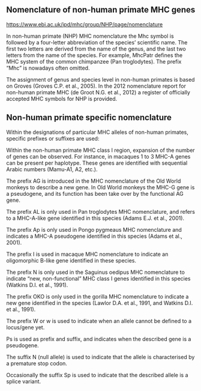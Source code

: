 ## Nomenclature of non-human primate MHC genes

https://www.ebi.ac.uk/ipd/mhc/group/NHP/page/nomenclature

In non-human primate (NHP) MHC nomenclature the Mhc symbol is followed by a four-letter abbreviation of the species’ scientific name. The first two letters are derived from the name of the genus, and the last two letters from the name of the species. For example, MhcPatr defines the MHC system of the common chimpanzee (Pan troglodytes). The prefix “Mhc” is nowadays often omitted.

The assignment of genus and species level in non-human primates is based on Groves (Groves C.P. et al., 2005). In the 2012 nomenclature report for non-human primate MHC (de Groot N.G. et al., 2012) a register of officially accepted MHC symbols for NHP is provided.

## Non-human primate specific nomenclature

Within the designations of particular MHC alleles of non-human primates, specific prefixes or suffixes are used:

Within the non-human primate MHC class I region, expansion of the number of genes can be observed. For instance, in macaques 1 to 3 MHC-A genes can be present per haplotype. These genes are identified with sequential Arabic numbers (Mamu-A1, A2, etc.).

The prefix AG is introduced in the MHC nomenclature of the Old World monkeys to describe a new gene. In Old World monkeys the MHC-G gene is a pseudogene, and its function has been take over by the functional AG gene.

The prefix AL is only used in Pan troglodytes MHC nomenclature, and refers to a MHC-A-like gene identified in this species (Adams E.J. et al., 2001).

The prefix Ap is only used in Pongo pygmeaus MHC nomenclature and indicates a MHC-A pseudogene identified in this species (Adams et al., 2001).

The prefix I is used in macaque MHC nomenclature to indicate an oligomorphic B-like gene identified in these species.

The prefix N is only used in the Saguinus oedipus MHC nomenclature to indicate “new, non-functional” MHC class I genes identified in this species (Watkins D.I. et al., 1991).

The prefix OKO is only used in the gorilla MHC nomenclature to indicate a new gene identified in the species (Lawlor D.A. et al., 1991, and Watkins D.I. et al., 1991).

The prefix W or w is used to indicate when an allele cannot be defined to a locus/gene yet.

Ps is used as prefix and suffix, and indicates when the described gene is a pseudogene.

The suffix N (null allele) is used to indicate that the allele is characterised by a premature stop codon.

Occasionally the suffix Sp is used to indicate that the described allele is a splice variant.